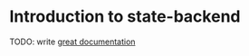 # Introduction to state-backend

TODO: write [great documentation](http://jacobian.org/writing/what-to-write/)
